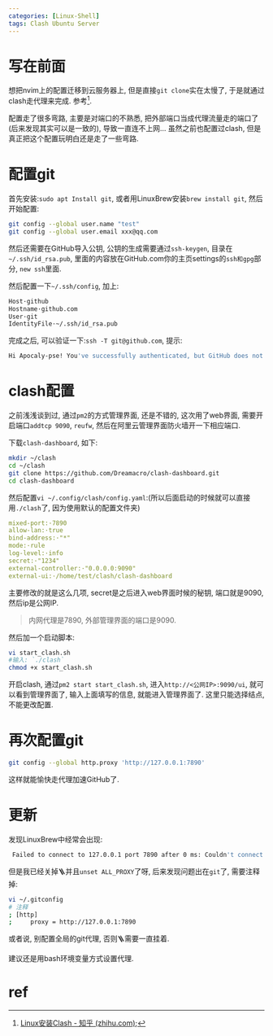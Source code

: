 ```yaml
---
categories: [Linux-Shell]
tags: Clash Ubuntu Server
---
```


# 写在前面

想把nvim上的配置迁移到云服务器上, 但是直接`git clone`实在太慢了, 于是就通过clash走代理来完成. 参考[^1].

配置走了很多弯路, 主要是对端口的不熟悉, 把外部端口当成代理流量走的端口了(后来发现其实可以是一致的), 导致一直连不上网... 虽然之前也配置过clash, 但是真正把这个配置玩明白还是走了一些弯路.



# 配置git

首先安装:`sudo apt Install git`, 或者用LinuxBrew安装`brew install git`, 然后开始配置:

```bash
git config --global user.name "test"
git config --global user.email xxx@qq.com
```

然后还需要在GitHub导入公钥, 公钥的生成需要通过`ssh-keygen`, 目录在`~/.ssh/id_rsa.pub`, 里面的内容放在GitHub.com你的主页settings的`ssh和gpg`部分, `new ssh`里面. 

然后配置一下`~/.ssh/config`, 加上:

```bash
Host·github
Hostname·github.com
User·git
IdentityFile·~/.ssh/id_rsa.pub
```

完成之后, 可以验证一下:`ssh -T git@github.com`, 提示:

```bash
Hi Apocaly-pse! You've successfully authenticated, but GitHub does not provide shell access.
```

# clash配置

之前浅浅谈到过, 通过`pm2`的方式管理界面, 还是不错的, 这次用了web界面, 需要开启端口`addtcp 9090`, `reufw`, 然后在阿里云管理界面防火墙开一下相应端口. 

下载`clash-dashboard`, 如下:

```bash
mkdir ~/clash
cd ~/clash
git clone https://github.com/Dreamacro/clash-dashboard.git
cd clash-dashboard
```

然后配置`vi ~/.config/clash/config.yaml`:(所以后面启动的时候就可以直接用`./clash`了, 因为使用默认的配置文件夹)

```yaml
mixed-port:·7890
allow-lan:·true
bind-address:·"*"
mode:·rule
log-level:·info
secret:·"1234"
external-controller:·"0.0.0.0:9090"
external-ui:·/home/test/clash/clash-dashboard
```

主要修改的就是这么几项, secret是之后进入web界面时候的秘钥, 端口就是9090, 然后ip是公网IP.

>   内网代理是7890, 外部管理界面的端口是9090. 

然后加一个启动脚本:

```bash
vi start_clash.sh
#输入: `./clash`
chmod +x start_clash.sh
```

开启clash, 通过`pm2 start start_clash.sh`, 进入`http://<公网IP>:9090/ui`, 就可以看到管理界面了, 输入上面填写的信息, 就能进入管理界面了. 这里只能选择结点,不能更改配置. 



# 再次配置git

```bash
git config --global http.proxy 'http://127.0.0.1:7890'
```

这样就能愉快走代理加速GitHub了. 

# 更新

发现LinuxBrew中经常会出现:
```bash
 Failed to connect to 127.0.0.1 port 7890 after 0 ms: Couldn't connect to server
```

但是我已经关掉🪜并且`unset ALL_PROXY`了呀, 后来发现问题出在`git`了, 需要注释掉:

```bash
vi ~/.gitconfig
# 注释
; [http]
;     proxy = http://127.0.0.1:7890
```

或者说, 别配置全局的git代理, 否则🪜需要一直挂着. 

建议还是用bash环境变量方式设置代理. 

# ref

[^1]:[Linux安装Clash - 知乎 (zhihu.com)](https://zhuanlan.zhihu.com/p/396272999);